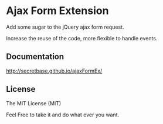 # Ajax Form Extension
Add some sugar to the jQuery ajax form request.

Increase the reuse of the code, more flexible to handle events.

## Documentation
http://secretbase.github.io/ajaxFormEx/

## License
The MIT License (MIT)

Feel Free to take it and do what ever you want.
